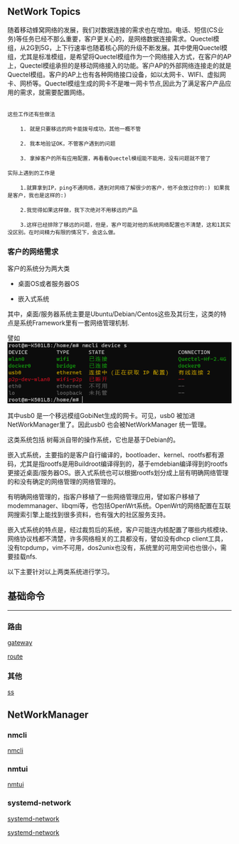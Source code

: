 ## NetWork Topics


随着移动蜂窝网络的发展，我们对数据连接的需求也在增加。电话、短信(CS业务)等任务已经不那么重要，客户更关心的，是网络数据连接需求。Quectel模组，从2G到5G，上下行速率也随着核心网的升级不断发展。其中使用Quectel模组，尤其是标准模组，是希望将Quectel模组作为一个网络接入方式，在客户的AP上，Quectel模组承担的是移动网络接入的功能。客户AP的外部网络连接走的就是Quectel模组。客户的AP上也有各种网络接口设备，如以太网卡、WIFI、虚拟网卡、网桥等。Quectel模组生成的网卡不是唯一网卡节点,因此为了满足客户产品应用的需求，就需要配置网络。


``` NonSense

这些工作还有些做法

	1. 就是只要移远的网卡能拨号成功，其他一概不管

	2. 我本地验证OK，不管客户遇到的问题

	3. 拿掉客户的所有应用配置，再看看Quectel模组能不能用，没有问题就不管了

实际上遇到的工作是

	1.就算拿到IP，ping不通网络，遇到对网络了解很少的客户，他不会放过你的:) 如果我是客户，我也是这样的:)

	2.我觉得如果这样做，我下次绝对不用移远的产品

	3.这样已经排除了移远的问题，但是，客户可能对他的系统网络配置也不清楚，这和1其实没区别。在时间精力有限的情况下，会这么做。 

```


### 客户的网络需求

客户的系统分为两大类

- 桌面OS或者服务器OS

- 嵌入式系统

其中，桌面/服务器系统主要是Ubuntu/Debian/Centos这些及其衍生，这类的特点是系统Framework里有一套网络管理机制.

譬如 ![nmcli1](rc/devices1.png)

其中usb0 是一个移远模组GobiNet生成的网卡。可见，usb0 被加进NetWorkManager里了。因此usb0 也会被NetWorkManager 统一管理。

这类系统包括 树莓派自带的操作系统，它也是基于Debian的。

嵌入式系统，主要指的是客户自行编译的，bootloader、kernel、rootfs都有源码，尤其是指rootfs是用Buildroot编译得到的，基于emdebian编译得到的rootfs更接近桌面/服务器OS。嵌入式系统也可以根据rootfs划分成上层有明确网络管理的和没有确定的网络管理的网络管理的。

有明确网络管理的，指客户移植了一些网络管理应用，譬如客户移植了modemmanager、libqmi等，也包括OpenWrt系统。OpenWrt的网络配置在互联网搜索引擎上能找到很多资料，也有强大的社区服务支持。

嵌入式系统的特点是，经过裁剪后的系统，客户可能连内核配置了哪些内核模块、网络协议栈都不清楚，许多网络相关的工具都没有，譬如没有dhcp client工具，没有tcpdump，vim不可用，dos2unix也没有，系统里的可用空间也也很小，需要挂载nfs.

以下主要针对以上两类系统进行学习。

## 基础命令

----

### 路由

[gateway](gateway)

[route](route)


### 其他

[ss](ss)


## NetWorkManager

### nmcli

[nmcli](nmcli)

### nmtui

[nmtui](nmtui)

### systemd-network

[systemd-network](systemd-network)

[systemd-network](systemd-network2)


